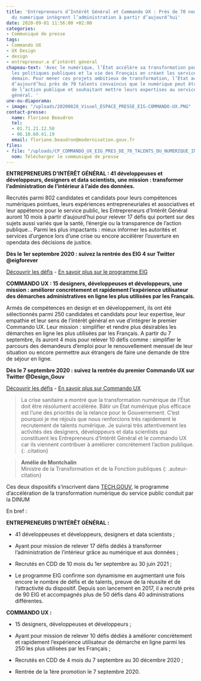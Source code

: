 ```yaml
---
title: 'Entrepreneurs d’Intérêt Général et Commando UX : Près de 70 nouveaux talents
  du numérique intègrent l’administration à partir d’aujourd’hui'
date: 2020-09-01 11:56:00 +02:00
categories:
- Communiqué de presse
tags:
- Commando UX
- UX Design
- design
- entrepreneur.e d’intérêt général
chapeau-text: 'Avec le numérique, l’État accélère sa transformation pour améliorer
  les politiques publiques et la vie des Français en créant les services publics de
  demain. Pour mener ces projets ambitieux de transformation, l’État accueille à partir
  d’aujourd’hui près de 70 talents convaincus que le numérique peut être porteur d’amélioration
  de l’action publique et souhaitant mettre leurs expertises au service de l’intérêt
  général. '
une-ou-diaporama:
- image: "/uploads/20200828_Visuel_ESPACE_PRESSE_EIG-COMMANDO-UX.PNG"
contact-presse:
  name: Floriane Beaudron
  tel:
  - 01.71.21.12.50
  - 06.10.60.41.19
  email: floriane.beaudron@modernisation.gouv.fr
files:
- file: "/uploads/CP_COMMANDO_UX_EIG_PRES_DE_70_TALENTS_DU_NUMERIQUE_INTEGRENT_LADMINISTRA/_.pdf"
  nom: Télécharger le communiqué de presse
---
```


**ENTREPRENEURS D’INTÉRÊT GÉNÉRAL : 41 développeuses et développeurs, designers et data scientists, une mission : transformer l’administration de l’intérieur à l’aide des données.**

Recrutés parmi 802 candidates et candidats pour leurs compétences numériques pointues, leurs expériences entrepreneuriales et associatives et leur appétence pour le service public, les Entrepreneurs d’Intérêt Général auront 10 mois à partir d’aujourd’hui pour relever 17 défis qui portent sur des sujets aussi variés que la santé, l’énergie ou la transparence de l’action publique… Parmi les plus impactants : mieux informer les autorités et services d’urgence lors d’une crise ou encore accélérer l’ouverture en opendata des décisions de justice.

**Dès le 1er septembre 2020 : suivez la rentrée des EIG 4 sur Twitter @eigforever**

[Découvrir les défis](https://entrepreneur-interet-general.etalab.gouv.fr/defis.html) - [En savoir plus sur le programme EIG](https://entrepreneur-interet-general.etalab.gouv.fr/presentation.html)

**COMMANDO UX : 15 designers, développeuses et développeurs, une mission : améliorer concrètement et rapidement l’expérience utilisateur des démarches administratives en ligne les plus utilisées par les Français.**

Armés de compétences en design et en développement, ils ont été sélectionnés parmi 250 candidates et candidats pour leur expertise, leur empathie et leur sens de l’intérêt général en vue d’intégrer le premier Commando UX. Leur mission : simplifier et rendre plus désirables les démarches en ligne les plus utilisées par les Français. A partir du 7 septembre, ils auront 4 mois pour relever 10 défis comme : simplifier le parcours des demandeurs d’emploi pour le renouvellement mensuel de leur situation ou encore permettre aux étrangers de faire une demande de titre de séjour en ligne.

**Dès le 7 septembre 2020 : suivez la rentrée du premier Commando UX sur Twitter @Design_Gouv**

[Découvrir les défis](https://design.numerique.gouv.fr/commando-ux/) - [En savoir plus sur Commando UX](https://design.numerique.gouv.fr/commando-ux/)

> La crise sanitaire a montré que la transformation numérique de l’État doit être résolument accélérée. 
> Bâtir un État numérique plus efficace est l’une des priorités de la relance pour le Gouvernement. C’est pourquoi je me réjouis que nous renforcions très rapidement le recrutement de talents numérique. Je suivrai très attentivement les activités des designers, développeurs et data scientists qui constituent les Entrepreneurs d’Intérêt Général et le commando UX car ils viennent contribuer à améliorer concrètement l’action publique.
{: .citation}

> **Amélie de Montchalin**
> <br> Ministre de la Transformation et de la Fonction publiques
{: .auteur-citation}

Ces deux dispositifs s’inscrivent dans [TECH.GOUV](https://www.numerique.gouv.fr/publications/tech-gouv-strategie-et-feuille-de-route-2019-2021/), le programme d’accélération de la transformation numérique du service public conduit par la DINUM

En bref :

**ENTREPRENEURS D’INTÉRÊT GÉNÉRAL :**

- 41 développeuses et développeurs, designers et data scientists ;

- Ayant pour mission de relever 17 défis dédiés à transformer l’administration de l’intérieur grâce au numérique et aux données ;

- Recrutés en CDD de 10 mois du 1er septembre au 30 juin 2021 ;

- Le programme EIG confirme son dynamisme en augmentant une fois encore le nombre de défis et de talents, preuve de la réussite et de l’attractivité du dispositif. Depuis son lancement en 2017, il a recruté près de 90 EIG et accompagnés plus de 50 défis dans 40 administrations différentes.

**COMMANDO UX :**

- 15 designers, développeuses et développeurs ;

- Ayant pour mission de relever 10 défis dédiés à améliorer concrètement et rapidement l’expérience utilisateur de démarche en ligne parmi les 250 les plus utilisées par les Français ;

- Recrutés en CDD de 4 mois du 7 septembre au 30 décembre 2020 ;

- Rentrée de la 1ère promotion le 7 septembre 2020.
